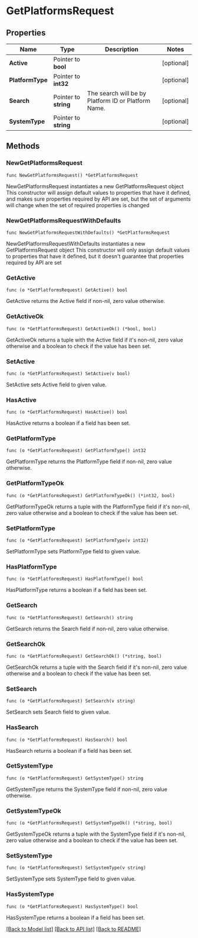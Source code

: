 # GetPlatformsRequest

## Properties

Name | Type | Description | Notes
------------ | ------------- | ------------- | -------------
**Active** | Pointer to **bool** |  | [optional] 
**PlatformType** | Pointer to **int32** |  | [optional] 
**Search** | Pointer to **string** | The search will be by Platform ID or Platform Name. | [optional] 
**SystemType** | Pointer to **string** |  | [optional] 

## Methods

### NewGetPlatformsRequest

`func NewGetPlatformsRequest() *GetPlatformsRequest`

NewGetPlatformsRequest instantiates a new GetPlatformsRequest object
This constructor will assign default values to properties that have it defined,
and makes sure properties required by API are set, but the set of arguments
will change when the set of required properties is changed

### NewGetPlatformsRequestWithDefaults

`func NewGetPlatformsRequestWithDefaults() *GetPlatformsRequest`

NewGetPlatformsRequestWithDefaults instantiates a new GetPlatformsRequest object
This constructor will only assign default values to properties that have it defined,
but it doesn't guarantee that properties required by API are set

### GetActive

`func (o *GetPlatformsRequest) GetActive() bool`

GetActive returns the Active field if non-nil, zero value otherwise.

### GetActiveOk

`func (o *GetPlatformsRequest) GetActiveOk() (*bool, bool)`

GetActiveOk returns a tuple with the Active field if it's non-nil, zero value otherwise
and a boolean to check if the value has been set.

### SetActive

`func (o *GetPlatformsRequest) SetActive(v bool)`

SetActive sets Active field to given value.

### HasActive

`func (o *GetPlatformsRequest) HasActive() bool`

HasActive returns a boolean if a field has been set.

### GetPlatformType

`func (o *GetPlatformsRequest) GetPlatformType() int32`

GetPlatformType returns the PlatformType field if non-nil, zero value otherwise.

### GetPlatformTypeOk

`func (o *GetPlatformsRequest) GetPlatformTypeOk() (*int32, bool)`

GetPlatformTypeOk returns a tuple with the PlatformType field if it's non-nil, zero value otherwise
and a boolean to check if the value has been set.

### SetPlatformType

`func (o *GetPlatformsRequest) SetPlatformType(v int32)`

SetPlatformType sets PlatformType field to given value.

### HasPlatformType

`func (o *GetPlatformsRequest) HasPlatformType() bool`

HasPlatformType returns a boolean if a field has been set.

### GetSearch

`func (o *GetPlatformsRequest) GetSearch() string`

GetSearch returns the Search field if non-nil, zero value otherwise.

### GetSearchOk

`func (o *GetPlatformsRequest) GetSearchOk() (*string, bool)`

GetSearchOk returns a tuple with the Search field if it's non-nil, zero value otherwise
and a boolean to check if the value has been set.

### SetSearch

`func (o *GetPlatformsRequest) SetSearch(v string)`

SetSearch sets Search field to given value.

### HasSearch

`func (o *GetPlatformsRequest) HasSearch() bool`

HasSearch returns a boolean if a field has been set.

### GetSystemType

`func (o *GetPlatformsRequest) GetSystemType() string`

GetSystemType returns the SystemType field if non-nil, zero value otherwise.

### GetSystemTypeOk

`func (o *GetPlatformsRequest) GetSystemTypeOk() (*string, bool)`

GetSystemTypeOk returns a tuple with the SystemType field if it's non-nil, zero value otherwise
and a boolean to check if the value has been set.

### SetSystemType

`func (o *GetPlatformsRequest) SetSystemType(v string)`

SetSystemType sets SystemType field to given value.

### HasSystemType

`func (o *GetPlatformsRequest) HasSystemType() bool`

HasSystemType returns a boolean if a field has been set.


[[Back to Model list]](../README.md#documentation-for-models) [[Back to API list]](../README.md#documentation-for-api-endpoints) [[Back to README]](../README.md)


